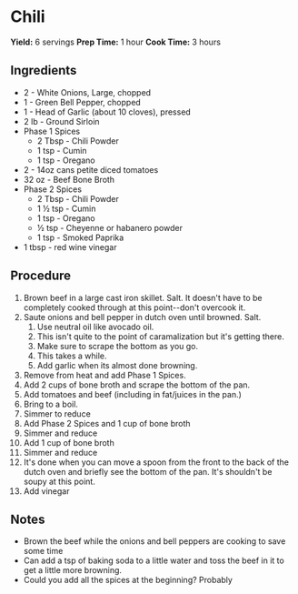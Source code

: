 ---
---
# Chili
**Yield:** 6 servings
**Prep Time:** 1 hour
**Cook Time:** 3 hours

## Ingredients
- 2 - White Onions, Large, chopped
- 1 - Green Bell Pepper, chopped
- 1 - Head of Garlic (about 10 cloves), pressed
- 2 lb - Ground Sirloin
- Phase 1 Spices
  - 2 Tbsp - Chili Powder
  - 1 tsp - Cumin
  - 1 tsp - Oregano
- 2 - 14oz cans petite diced tomatoes
- 32 oz - Beef Bone Broth
- Phase 2 Spices
  - 2 Tbsp - Chili Powder
  - 1 ½  tsp - Cumin
  - 1 tsp - Oregano
  - ½ tsp - Cheyenne or habanero powder
  - 1 tsp - Smoked Paprika
- 1 tbsp - red wine vinegar


## Procedure
1. Brown beef in a large cast iron skillet. Salt.
     It doesn't have to be completely cooked through at this point--don't overcook it.
3. Saute onions and bell pepper in dutch oven until browned.  Salt.
    1. Use neutral oil like avocado oil.
    2. This isn't quite to the point of caramalization but it's getting there.
    3. Make sure to scrape the bottom as you go.
    4. This takes a while.
    5. Add garlic when its almost done browning.
5. Remove from heat and add Phase 1 Spices.
6. Add 2 cups of bone broth and scrape the bottom of the pan.
7. Add tomatoes and beef (including in fat/juices in the pan.)
8. Bring to a boil.
9. Simmer to reduce
10. Add Phase 2 Spices and 1 cup of bone broth
11. Simmer and reduce
12. Add 1 cup of bone broth
13. Simmer and reduce
14. It's done when you can move a spoon from the front to the back of the dutch oven and briefly see the bottom of the pan.  It's shouldn't be soupy at this point.
15. Add vinegar


## Notes
- Brown the beef while the onions and bell peppers are cooking to save some time
- Can add a tsp of baking soda to a little water and toss the beef in it to get a little more browning.
- Could you add all the spices at the beginning?  Probably
